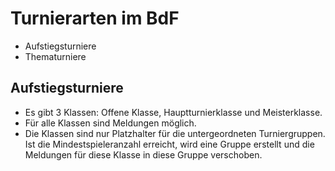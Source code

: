 # Turnierarten im BdF

* Aufstiegsturniere
* Thematurniere

## Aufstiegsturniere

* Es gibt 3 Klassen: Offene Klasse, Hauptturnierklasse und Meisterklasse.
* Für alle Klassen sind Meldungen möglich.
* Die Klassen sind nur Platzhalter für die untergeordneten Turniergruppen. Ist die Mindestspieleranzahl erreicht, wird eine Gruppe erstellt und die Meldungen für diese Klasse in diese Gruppe verschoben.
